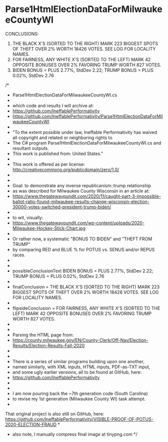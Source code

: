 # Parse1HtmlElectionDataForMilwaukeeCountyWI

CONCLUSIONS:
1. THE BLACK X'S (SORTED TO THE RIGHT) MARK 223 BIGGEST SPOTS OF THEFT OVER 2% WORTH 18426 VOTES. SEE LOG FOR LOCALITY NAMES.
2. FOR FAIRNESS, ANY WHITE X'S (SORTED TO THE LEFT) MARK 42 OPPOSITE BONUSES OVER 2% FAVORING TRUMP WORTH 827 VOTES.
3. BIDEN BONUS = PLUS 2.77%, StdDev 2.22; TRUMP BONUS = PLUS 0.02%, StdDev 2.76


/*
 * Parse1HtmlElectionDataForMilwaukeeCountyWI.cs
 *
 * which code and results I will archive at:
 * https://github.com/IneffablePerformativity
 * https://github.com/IneffablePerformativity/Parse1HtmlElectionDataForMilwaukeeCountyWI
 * 
 * "To the extent possible under law, Ineffable Performativity has waived all copyright and related or neighboring rights to
 * The C# program Parse1HtmlElectionDataForMilwaukeeCountyWI.cs and resultant outputs.
 * This work is published from: United States."
 * 
 * This work is offered as per license: http://creativecommons.org/publicdomain/zero/1.0/
 * 
 * 
 * Goal: to demonstrate any inverse republicanism::trump relationship
 * as was described for Milwaukee County Wisconsin in an article at:
 * https://www.thegatewaypundit.com/2020/11/caught-part-3-impossible-ballot-ratio-found-milwaukee-results-change-wisconsin-election-30000-votes-switched-president-trump-biden/
 * 
 * to wit, visually:
 * https://www.thegatewaypundit.com/wp-content/uploads/2020-Milwaukee-Hockey-Stick-Chart.jpg
 * 
 * Or rather now, a systematic "BONUS TO BIDEN" and "THEFT FROM TRUMP"
 * by comparing RED and BLUE % for POTUS vs. SENUS and/or REPUS races.
 * 
 * 
 * possibleConclusionText BIDEN BONUS = PLUS 2.77%, StdDev 2.22; TRUMP BONUS = PLUS 0.02%, StdDev 2.76
 * 
 * finalConclusion = THE BLACK X'S (SORTED TO THE RIGHT) MARK 223 BIGGEST SPOTS OF THEFT OVER 2% WORTH 18426 VOTES. SEE LOG FOR LOCALITY NAMES.
 * 
 * flipsideConclusion = FOR FAIRNESS, ANY WHITE X'S (SORTED TO THE LEFT) MARK 42 OPPOSITE BONUSES OVER 2% FAVORING TRUMP WORTH 827 VOTES.
 * 
 * 
 * Parsing the HTML page from:
 * https://county.milwaukee.gov/EN/County-Clerk/Off-Nav/Election-Results/Election-Results-Fall-2020
 * 
 * 
 * There is a series of similar programs building upon one another,
 * named similarly, with XML inputs, HTML inputs, PDF-as-TXT input,
 * and some ugly earlier versions, all to be found at GitHub, here:
 * https://github.com/IneffablePerformativity
 * 
 * 
 * I am now pouring back the ~7th generation code (South Carolina)
 * to revise my 1st generation (Milwaukee County WI) task attempt.
 * 
That original project is also still on GitHub, here:
https://github.com/IneffablePerformativity/VISIBLE-PROOF-OF-POTUS-2020-ELECTION-FRAUD
 * 
 * also note, I manually compress final image at tinypng.com
 */
